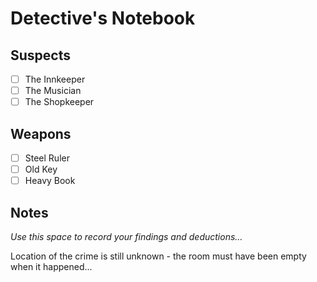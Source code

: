 # Detective's Notebook

## Suspects
- [ ] The Innkeeper
- [ ] The Musician
- [ ] The Shopkeeper

## Weapons
- [ ] Steel Ruler
- [ ] Old Key
- [ ] Heavy Book

## Notes
*Use this space to record your findings and deductions...*

Location of the crime is still unknown - the room must have been empty when it happened...
